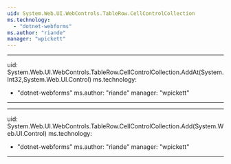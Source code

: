 ```yaml
---
uid: System.Web.UI.WebControls.TableRow.CellControlCollection
ms.technology: 
  - "dotnet-webforms"
ms.author: "riande"
manager: "wpickett"
---
```


---
uid: System.Web.UI.WebControls.TableRow.CellControlCollection.AddAt(System.Int32,System.Web.UI.Control)
ms.technology: 
  - "dotnet-webforms"
ms.author: "riande"
manager: "wpickett"
---

---
uid: System.Web.UI.WebControls.TableRow.CellControlCollection.Add(System.Web.UI.Control)
ms.technology: 
  - "dotnet-webforms"
ms.author: "riande"
manager: "wpickett"
---
